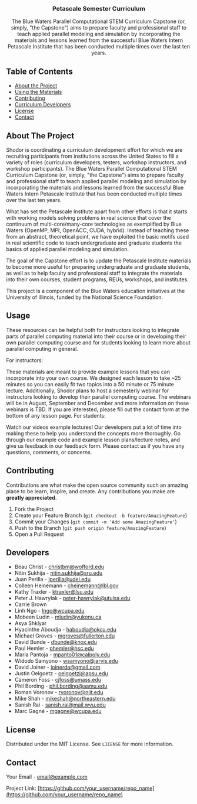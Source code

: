 <!--
*** Modified from othneildrew's README template
*** https://github.com/othneildrew/Best-README-Template/blob/master/README.md
-->


<!-- PROJECT LOGO -->
<br />
<p align="center">
 
<h3 align="center">Petascale Semester Curriculum</h3>
  <p align="center">
    The Blue Waters Parallel Computational STEM Curriculum Capstone (or, simply, "the Capstone") aims to prepare faculty and professional staff to teach applied parallel     modeling and simulation by incorporating the materials and lessons learned from the successful Blue Waters Intern Petascale Institute that has been conducted multiple times over the last ten years.
    <br />
  </p>
</p>



<!-- TABLE OF CONTENTS -->
## Table of Contents

* [About the Project](#about-the-project)
* [Using the Materials](#usage)
* [Contributing](#contributing)
* [Curriculum Developers](#developers)
* [License](#license)
* [Contact](#contact)



<!-- ABOUT THE PROJECT -->
## About The Project

Shodor is coordinating a curriculum development effort for which we are recruiting participants from institutions across the United States to fill a variety of roles (curriculum developers, testers, workshop instructors, and workshop participants). The Blue Waters Parallel Computational STEM Curriculum Capstone (or, simply, "the Capstone") aims to prepare faculty and professional staff to teach applied parallel modeling and simulation by incorporating the materials and lessons learned from the successful Blue Waters Intern Petascale Institute that has been conducted multiple times over the last ten years.

What has set the Petascale Institute apart from other efforts is that it starts with working models solving problems in real science that cover the continuum of multi-core/many-core technologies as exemplified by Blue Waters (OpenMP, MPI, OpenACC, CUDA, hybrid). Instead of teaching these from an abstract, theoretical point, we have exploited the basic motifs used in real scientific code to teach undergraduate and graduate students the basics of applied parallel modeling and simulation.

The goal of the Capstone effort is to update the Petascale Institute materials to become more useful for preparing undergraduate and graduate students, as well as to help faculty and professional staff to integrate the materials into their own courses, student programs, REUs, workshops, and institutes.

This project is a component of the Blue Waters education initiatives at the University of Illinois, funded by the National Science Foundation.


<!-- HOW TO USE -->
## Usage

These resources can be helpful both for instructors looking to integrate parts of parallel computing material into their course or in developing their own parallel computing course and for students looking to learn more about parallel computing in general.

For instructors:

These materials are meant to provide example lessons that you can incorporate into your own course. We designed each lesson to take ~25 minutes so you can easily fit two topics into a 50 minute or 75 minute lecture.
Additionally, Shodor plans to host a semesterly webinar for instructors looking to develop their parallel computing course. The webinars will be in August, September and December and more information on these webinars is TBD. If you are interested, please fill out the contact form at the bottom of any lesson page.
For students:

Watch our videos example lectures! Our developers put a lot of time into making these to help you understand the concepts more thoroughly.
Go through our example code and example lesson plans/lecture notes, and give us feedback in our feedback form.
Please contact us if you have any questions, comments, or concerns.


<!-- CONTRIBUTING -->
## Contributing

Contributions are what make the open source community such an amazing place to be learn, inspire, and create. Any contributions you make are **greatly appreciated**.

1. Fork the Project
2. Create your Feature Branch (`git checkout -b feature/AmazingFeature`)
3. Commit your Changes (`git commit -m 'Add some AmazingFeature'`)
4. Push to the Branch (`git push origin feature/AmazingFeature`)
5. Open a Pull Request



<!-- CURRICULUM DEVELOPERS -->
## Developers
* Beau Christ - christbm@wofford.edu
* Nitin Sukhija - nitin.sukhija@sru.edu
* Juan Perilla - jperilla@udel.edu
* Colleen Heinemann - cheinemann@lbl.gov
* Kathy Traxler - ktraxler@lsu.edu
* Peter J. Hawrylak - peter-hawrylak@utulsa.edu
* Carrie Brown
* Linh Ngo - lngo@wcupa.edu
* Mobeen Ludin - mludin@yukonu.ca
* Asya Shklyar
* Hyacinthe Aboudja - haboudja@okcu.edu
* Michael Groves - mgroves@fullerton.edu
* David Bunde - dbunde@knox.edu
* Paul Hemler - phemler@hsc.edu
* Maria Pantoja - mpanto01@calpoly.edu
* Widodo Samyono - wsamyono@jarvis.edu
* David Joiner - joinerda@gmail.com
* Justin Oelgoetz - oelgoetzj@apsu.edu
* Cameron Foss - cjfoss@umass.edu
* Phil Bording - phil.bording@aamu.edu
* Roman Voronov - rvoronov@njit.edu
* Mike Shah - mikeshah@northeastern.edu
* Sanish Rai - sanish.rai@mail.wvu.edu
* Marc Gagné - mgagne@wcupa.edu


<!-- LICENSE -->
## License

Distributed under the MIT License. See `LICENSE` for more information.



<!-- CONTACT -->
## Contact

Your Email - email@example.com

Project Link: [https://github.com/your_username/repo_name](https://github.com/your_username/repo_name)
